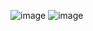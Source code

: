 ![image](https://user-images.githubusercontent.com/67637654/193869753-f6e6d128-915e-40f8-97b1-5cd0d39b61fb.png)
![image](https://user-images.githubusercontent.com/67637654/193869814-f0b0df3e-3afd-448b-abdd-12b9b8e3cb84.png)
